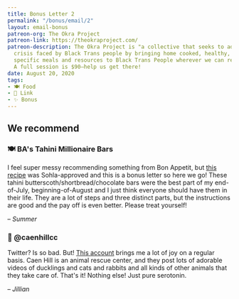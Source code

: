 ```yaml
---
title: Bonus Letter 2
permalink: "/bonus/email/2"
layout: email-bonus
patreon-org: The Okra Project
patreon-link: https://theokraproject.com/
patreon-description: The Okra Project is "a collective that seeks to address the global
  crisis faced by Black Trans people by bringing home cooked, healthy, and culturally
  specific meals and resources to Black Trans People wherever we can reach them."
  A full session is $90—help us get there!
date: August 20, 2020
tags:
- 🍽️ Food
- 🔗 Link
- ✨ Bonus
---
```


## We recommend

### 🍽️ BA's Tahini Millionaire Bars

I feel super messy recommending something from Bon Appetit, but [this recipe](https://www.bonappetit.com/recipe/tahini-billionaire-bars) was Sohla-approved and this is a bonus letter so here we go! These tahini butterscoth/shortbread/chocolate bars were the best part of my end-of-July, beginning-of-August and I just think everyone should have them in their life. They are a lot of steps and three distinct parts, but the instructions are good and the pay off is even better. Please treat yourself!

– *Summer*

### 🔗 @caenhillcc

Twitter? Is so bad. But! [This account](https://twitter.com/caenhillcc) brings me a lot of joy on a regular basis. Caen Hill is an animal rescue center, and they post lots of adorable videos of ducklings and cats and rabbits and all kinds of other animals that they take care of. That's it! Nothing else! Just pure serotonin.

– *Jillian*
